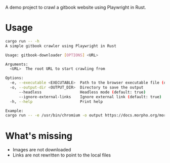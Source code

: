 A demo project to crawl a gitbook website using Playwright in Rust.

# Usage

```bash
cargo run -- -h
A simple gitbook crawler using Playwright in Rust

Usage: gitbook-downloader [OPTIONS] <URL>

Arguments:
  <URL>  The root URL to start crawling from

Options:
  -e, --executable <EXECUTABLE>  Path to the browser executable file (default: None)
  -o, --output-dir <OUTPUT_DIR>  Directory to save the output
      --headless                 Headless mode (default: true)
      --ignore-external-links    Ignore external link (default: true)
  -h, --help                     Print help

Example:
cargo run -- -e /usr/bin/chromium -o output https://docs.morpho.org/morpho/overview
```

# What's missing

- Images are not downloaded
- Links are not rewritten to point to the local files
